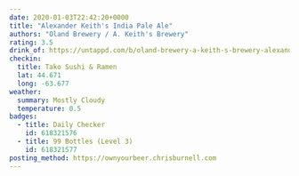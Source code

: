 ```yaml
---
date: 2020-01-03T22:42:20+0000
title: "Alexander Keith's India Pale Ale"
authors: "Oland Brewery / A. Keith's Brewery"
rating: 3.5
drink_of: https://untappd.com/b/oland-brewery-a-keith-s-brewery-alexander-keith-s-india-pale-ale/6700
checkin:
  title: Tako Sushi & Ramen
  lat: 44.671
  long: -63.677
weather:
  summary: Mostly Cloudy
  temperature: 0.5
badges:
  - title: Daily Checker
    id: 618321576
  - title: 99 Bottles (Level 3)
    id: 618321577
posting_method: https://ownyourbeer.chrisburnell.com
---
```

